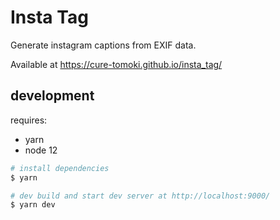 # Insta Tag

Generate instagram captions from EXIF data.

Available at https://cure-tomoki.github.io/insta_tag/

## development

requires:

- yarn
- node 12

```sh
# install dependencies
$ yarn

# dev build and start dev server at http://localhost:9000/
$ yarn dev
```

